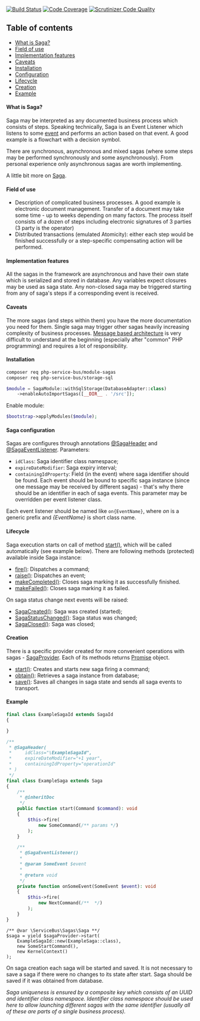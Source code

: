 [![Build Status](https://travis-ci.org/php-service-bus/module-sagas.svg?branch=v3.0)](https://travis-ci.org/php-service-bus/module-sagas)
[![Code Coverage](https://scrutinizer-ci.com/g/php-service-bus/module-sagas/badges/coverage.png?b=v3.0)](https://scrutinizer-ci.com/g/php-service-bus/module-sagas/?branch=v3.0)
[![Scrutinizer Code Quality](https://scrutinizer-ci.com/g/php-service-bus/module-sagas/badges/quality-score.png?b=v3.0)](https://scrutinizer-ci.com/g/php-service-bus/module-sagas/?branch=v3.0)

## Table of contents
* [What is Saga?](https://github.com/php-service-bus/module-sagas#what-is-saga)
* [Field of use](https://github.com/php-service-bus/module-sagas#field-of-use)
* [Implementation features](https://github.com/php-service-bus/module-sagas#implementation-features)
* [Caveats](https://github.com/php-service-bus/module-sagas#caveats)
* [Installation](https://github.com/php-service-bus/module-sagas#installation)
* [Configuration](https://github.com/php-service-bus/module-sagas#saga-configuration)
* [Lifecycle](https://github.com/php-service-bus/module-sagas#lifecycle)
* [Creation](https://github.com/php-service-bus/module-sagas#creation)
* [Example](https://github.com/php-service-bus/module-sagas#example)

#### What is Saga?
Saga may be interpreted as any documented business process which consists of steps. Speaking technically, Saga is an Event Listener which listens to some [event](https://github.com/php-service-bus/common/blob/v3.0/src/Messages/Event.php) and performs an action based on that event. A good example is a flowchart with a decision symbol.

There are synchronous, asynchronous and mixed sagas (where some steps may be performed synchronously and some asynchronously). From personal experience only asynchronous sagas are worth implementing.

A little bit more on [Saga](https://microservices.io/patterns/data/saga.html).

#### Field of use
* Description of complicated business processes. A good example is electronic document management. Transfer of a document may take some time - up to weeks depending on many factors. The process itself consists of a dozen of steps including electronic signatures of 3 parties (3 party is the operator)
* Distributed transactions (emulated Atomicity): either each step would be finished successfully or a step-specific compensating action will be performed.

#### Implementation features
All the sagas in the framework are asynchronous and have their own state which is serialized and stored in database. Any variables expect closures may be used as saga state.
Any non-closed saga may be triggered starting from any of saga's steps if a corresponding event is received.

#### Caveats
The more sagas (and steps within them) you have the more documentation you need for them. Single saga may trigger other sagas heavily increasing complexity of business processes.
[Message based architecture](https://www.enterpriseintegrationpatterns.com/patterns/messaging/Messaging.html) is very difficult to understand at the beginning (especially after "common" PHP programming) and requires a lot of responsibility.

#### Installation
```bash
composer req php-service-bus/module-sagas
composer req php-service-bus/storage-sql
```

```php
$module = SagaModule::withSqlStorage(DatabaseAdapter::class)
    ->enableAutoImportSagas([__DIR__ . '/src']);
```
Enable module:
```php
$bootstrap->applyModules($module);
```

#### Saga configuration
Sagas are configures through annotations [@SagaHeader](https://github.com/php-service-bus/sagas/blob/v3.0/src/Configuration/Annotations/SagaHeader.php) and [@SagaEventListener](https://github.com/php-service-bus/sagas/blob/v3.0/src/Configuration/Annotations/SagaEventListener.php).
Parameters:
 - ```idClass```: Saga identifier class namespace;
 - ```expireDateModifier```: Saga expiry interval;
 - ```containingIdProperty```: Field (in the event) where saga identifier should be found.
 Each event should be bound to specific saga instance (since one message may be received by different sagas) - that's why there should be an identifier in each of saga events. This parameter may be overridden per event listener class.

 Each event listener should be named like ```on{EventName}```, where *on* is a generic prefix and *{EventName}* is short class name.

 #### Lifecycle
 Saga execution starts on call of method [start()](https://github.com/php-service-bus/sagas/blob/v3.0/src/Saga.php#L137), which will be called automatically (see example below). There are following methods (protected) available inside Saga instance:
- [fire()](https://github.com/php-service-bus/sagas/blob/v3.0/src/Saga.php#L205): Dispatches a command;
- [raise()](https://github.com/php-service-bus/sagas/blob/v3.0/src/Saga.php#L188): Dispatches an event;
- [makeCompleted()](https://github.com/php-service-bus/sagas/blob/v3.0/src/Saga.php#L223): Closes saga marking it as successfully finished.
- [makeFailed()](https://github.com/php-service-bus/sagas/blob/v3.0/src/Saga.php#L242): Closes saga marking it as failed.

On saga status change next events will be raised:
- [SagaCreated()](https://github.com/php-service-bus/sagas/blob/v3.0/src/Contract/SagaCreated.php): Saga was created (started);
- [SagaStatusChanged()](https://github.com/php-service-bus/sagas/blob/v3.0/src/Contract/SagaStatusChanged.php): Saga status was changed;
- [SagaClosed()](https://github.com/php-service-bus/sagas/blob/v3.0/src/Contract/SagaClosed.php): Saga was closed;

#### Creation
There is a specific provider created for more convenient operations with sagas - [SagaProvider](https://github.com/php-service-bus/module-sagas/blob/v3.0/src/SagasProvider.php). Each of its methods returns [Promise](https://github.com/amphp/amp/blob/v3.0/lib/Promise.php) object.
- [start()](https://github.com/php-service-bus/module-sagas/blob/v3.0/src/SagasProvider.php#L73): Creates and starts new saga firing a command;
- [obtain()](https://github.com/php-service-bus/module-sagas/blob/v3.0/src/SagasProvider.php#L115): Retrieves a saga instance from database;
- [save()](https://github.com/php-service-bus/module-sagas/blob/v3.0/src/SagasProvider.php#L166): Saves all changes in saga state and sends all saga events to transport.

#### Example

```php
final class ExampleSagaId extends SagaId
{

}

/**
 * @SagaHeader(
 *     idClass="\ExampleSagaId",
 *     expireDateModifier="+1 year",
 *     containingIdProperty="operationId"
 * )
 */
final class ExampleSaga extends Saga
{
    /**
     * @inheritDoc
     */
    public function start(Command $command): void
    {
        $this->fire(
            new SomeCommand(/** params */)
        );
    }

    /**
     * @SagaEventListener()
     *
     * @param SomeEvent $event
     *
     * @return void
     */
    private function onSomeEvent(SomeEvent $event): void
    {
        $this->fire(
            new NextCommand(/**  */)
        );
    }
}
```

```
/** @var \ServiceBus\Sagas\Saga **/
$saga = yield $sagaProvider->start(
    ExampleSagaId::new(ExampleSaga::class),
    new SomeStartCommand(),
    new KernelContext()
);
```

On saga creation each saga will be started and saved. It is not necessary to save a saga if there were no changes to its state after start. Saga should be saved if it was obtained from database.

*Saga uniqueness is ensured by a composite key which consists of an UUID and identifier class namespace. Identifier class namespace should be used here to allow launching different sagas with the same identifier (usually all of these are parts of a single business process).*
